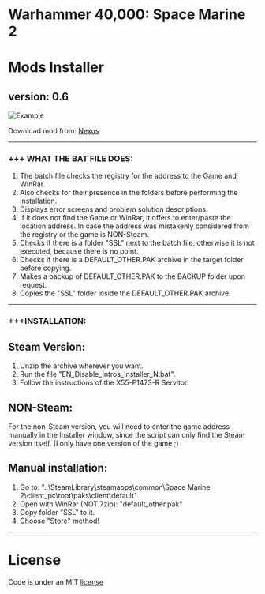 # Warhammer 40,000: Space Marine 2

# Mods Installer
## version: 0.6

![Example](https://staticdelivery.nexusmods.com/mods/6771/images/headers/43_1726655413.jpg)

Download mod from: [Nexus](https://www.nexusmods.com/warhammer40000spacemarine2/mods/43)

---

### +++ WHAT THE BAT FILE DOES:

1. The batch file checks the registry for the address to the Game and WinRar.
2. Also checks for their presence in the folders before performing the installation.
3. Displays error screens and problem solution descriptions.
4. If it does not find the Game or WinRar, it offers to enter/paste the location address. In case the address was mistakenly considered from the registry or the game is NON-Steam.
5. Checks if there is a folder "SSL" next to the batch file, otherwise it is not executed, because there is no point.
6. Checks if there is a DEFAULT_OTHER.PAK archive in the target folder before copying.
7. Makes a backup of DEFAULT_OTHER.PAK to the BACKUP folder upon request.
8. Copies the "SSL" folder inside the DEFAULT_OTHER.PAK archive.

---

### +++INSTALLATION:

## Steam Version:

1. Unzip the archive wherever you want.
2. Run the file "EN_Disable_Intros_Installer_N.bat".
3. Follow the instructions of the X55-P1473-R Servitor.

## NON-Steam:

For the non-Steam version, you will need to enter the game address manually in the Installer window, since the script can only find the Steam version itself. (I only have one version of the game ;)

## Manual installation:

1. Go to: "..\SteamLibrary\steamapps\common\Space Marine 2\client_pc\root\paks\client\default\"
2. Open with WinRar (NOT 7zip): "default_other.pak"
3. Copy folder "SSL" to it.
4. Choose "Store" method!

---

# License

Code is under an MIT [license](LICENSE)
